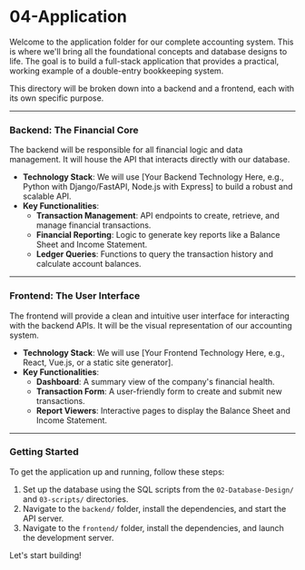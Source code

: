 # 04-Application

Welcome to the application folder for our complete accounting system. This is where we'll bring all the foundational concepts and database designs to life. The goal is to build a full-stack application that provides a practical, working example of a double-entry bookkeeping system.

This directory will be broken down into a backend and a frontend, each with its own specific purpose.

---

### Backend: The Financial Core

The backend will be responsible for all financial logic and data management. It will house the API that interacts directly with our database.

* **Technology Stack**: We will use [Your Backend Technology Here, e.g., Python with Django/FastAPI, Node.js with Express] to build a robust and scalable API.
* **Key Functionalities**:
    * **Transaction Management**: API endpoints to create, retrieve, and manage financial transactions.
    * **Financial Reporting**: Logic to generate key reports like a Balance Sheet and Income Statement.
    * **Ledger Queries**: Functions to query the transaction history and calculate account balances.

---

### Frontend: The User Interface

The frontend will provide a clean and intuitive user interface for interacting with the backend APIs. It will be the visual representation of our accounting system.

* **Technology Stack**: We will use [Your Frontend Technology Here, e.g., React, Vue.js, or a static site generator].
* **Key Functionalities**:
    * **Dashboard**: A summary view of the company's financial health.
    * **Transaction Form**: A user-friendly form to create and submit new transactions.
    * **Report Viewers**: Interactive pages to display the Balance Sheet and Income Statement.

---

### Getting Started

To get the application up and running, follow these steps:

1.  Set up the database using the SQL scripts from the `02-Database-Design/` and `03-scripts/` directories.
2.  Navigate to the `backend/` folder, install the dependencies, and start the API server.
3.  Navigate to the `frontend/` folder, install the dependencies, and launch the development server.

Let's start building!